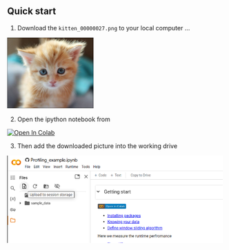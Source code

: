 
## Quick start 

1. Download the `kitten_00000027.png` to your local computer ...

<img src="kitten_00000027.png" width="200" >

2. Open the ipython notebook from <a target="_blank" href="https://colab.research.google.com/github/GenAI-CUEE/EE-208-Coding-Exercise/blob/master/Profiling_example.ipynb">
  <img src="https://colab.research.google.com/assets/colab-badge.svg" alt="Open In Colab"/>
</a>

3. Then add the downloaded picture into the working drive

<img src="assets/whereto.png" width="500" >